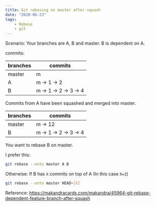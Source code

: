 ```yaml
---
title: Git rebasing on master after squash
date: "2020-06-23"
tags:
    - Rebase
    - git
---
```


Scenario:
Your branches are A, B and master.
B is dependent on A.

commits:

| branches | commits               |
| -        | -                     |
| master   | m                     |
| A        | m -> 1 -> 2           |
| B        | m -> 1 -> 2 -> 3 -> 4 |

Commits from A have been squashed and merged into master.

| branches | commits               |
| -        | -                     |
| master   | m -> 12               |
| B        | m -> 1 -> 2 -> 3 -> 4 |

You want to rebase B on master.

I prefer this:
```sh
git rebase --onto master A B
```

Otherwise:
If B has `X` commits on top of A (In this case `X=2`)

```sh
git rebase --onto master HEAD~[X]
```


Reference:
https://makandracards.com/makandra/45964-git-rebase-dependent-feature-branch-after-squash
